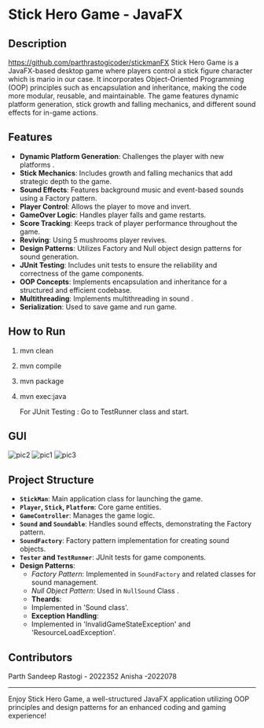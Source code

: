 # Stick Hero Game - JavaFX

## Description
https://github.com/parthrastogicoder/stickmanFX
Stick Hero Game is a JavaFX-based desktop game where players control a stick figure character which is mario in our case. It incorporates Object-Oriented Programming (OOP) principles such as encapsulation and inheritance, making the code more modular, reusable, and maintainable. The game features dynamic platform generation, stick growth and falling mechanics, and different sound effects for in-game actions.

## Features
- **Dynamic Platform Generation**: Challenges the player with new platforms .
- **Stick Mechanics**: Includes growth and falling mechanics that add strategic depth to the game.
- **Sound Effects**: Features background music and event-based sounds using a Factory pattern.
- **Player Control**: Allows the player to move and invert.
- **GameOver Logic**: Handles player falls and game restarts.
- **Score Tracking**: Keeps track of player performance throughout the game.
- **Reviving**: Using 5  mushrooms player revives.
- **Design Patterns**: Utilizes Factory and Null object design patterns for sound generation.
- **JUnit Testing**: Includes unit tests to ensure the reliability and correctness of the game components.
- **OOP Concepts**: Implements encapsulation and inheritance for a structured and efficient codebase.
- **Multithreading**: Implements multithreading in sound .
- **Serialization**: Used to save game and run game.

## How to Run
1. mvn clean
2. mvn compile
3. mvn package
4. mvn exec:java

   For JUnit Testing : Go to TestRunner class and start.
## GUI
![pic2](https://github.com/parthrastogicoder/Stick_Hero_Clone/assets/119072596/4966e38b-ab3b-411a-9c66-1eecf03e4f41)
![pic1](https://github.com/parthrastogicoder/Stick_Hero_Clone/assets/119072596/50f9a13b-a93a-4d23-a81e-e27a09be7391)
![pic3](https://github.com/parthrastogicoder/Stick_Hero_Clone/assets/119072596/410ea8b5-b344-43cf-bd0f-74404cd402bb)

## Project Structure
- **`StickMan`**: Main application class for launching the game.
- **`Player`, `Stick`, `Platform`**: Core game entities.
- **`GameController`**: Manages the game logic.
- **`Sound` and `Soundable`**: Handles sound effects, demonstrating the Factory pattern.
- **`SoundFactory`**: Factory pattern implementation for creating sound objects.
- **`Tester` and `TestRunner`**: JUnit tests for game components.
- **Design Patterns**:
  - *Factory Pattern*: Implemented in `SoundFactory` and related classes for sound management.
  - *Null Object Pattern*: Used in `NullSound` Class .
  - **Theards**:
  - Implemented in 'Sound class'.
  - **Exception Handling**:
  - Implemented in 'InvalidGameStateException' and 'ResourceLoadException'.

## Contributors
Parth Sandeep Rastogi - 2022352
Anisha -2022078





---

Enjoy Stick Hero Game, a well-structured JavaFX application utilizing OOP principles and design patterns for an enhanced coding and gaming experience!

